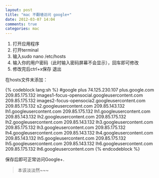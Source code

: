 ```yaml
---
layout: post
title: "mac 不翻墙访问 google+"
date: 2012-03-07 14:04
comments: true
categories: mac
---
```

1. 打开应用程序
2. 打开terminal
3. 输入sudo nano /etc/hosts
4. 输入你的用户密码（此时输入密码屏幕不会显示），回车即可修改
5. 修改完后ctrl+x保存 退出

在hosts文件末添加：

{% codeblock lang:sh %}
#google plus
74.125.230.107 plus.google.com
209.85.175.132 images1-focus-opensocial.googleusercontent.com
209.85.175.132 images2-focus-opensocia2.googleusercontent.com
209.85.175.132 s2.googleusercontent.com
209.85.143.132 lh1.googleusercontent.com
209.85.175.132 lh1.googleusercontent.com
209.85.143.132 lh2.googleusercontent.com
209.85.175.132 lh2.googleusercontent.com
209.85.143.132 lh3.googleusercontent.com
209.85.175.132 lh3.googleusercontent.com
209.85.175.132 lh4.googleusercontent.com
209.85.143.132 lh4.googleusercontent.com
209.85.143.132 lh5.googleusercontent.com
209.85.175.132 lh5.googleusercontent.com
209.85.143.132 lh6.googleusercontent.com
209.85.175.132 lh6.googleusercontent.com
{% endcodeblock %}

保存后即可正常访问Google+.

> 本该淡淡然~~~
